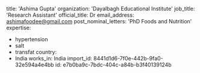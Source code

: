title: 'Ashima Gupta'
organization: 'Dayalbagh Educational Institute'
job_title: 'Research Assistant'
official_title: Dr
email_address: ashimafoodee@gmail.com
post_nominal_letters: 'PhD Foods and Nutrition'
expertise:
  - hypertension
  - salt
  - transfat
country:
  - India
works_in: India
import_id: 8441d1d6-7f0e-442b-9fa0-32e594a4e4bb
id: e7b0ba9c-7bdc-404c-a84b-b3f40139124b
